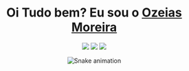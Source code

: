 <div>
  
  <h1 align="center">
    Oi Tudo bem? Eu sou o 
    <a href="https://www.linkedin.com/in/ozeiasmoreira/">Ozeias Moreira</a>
  </h1>
  
 
  
</div>



<div align="center">
  
  <a href="https://www.instagram.com/_ozmoreiraa/" target="_blank"><img src="https://img.shields.io/badge/-Instagram-%23E4405F?style=for-the-badge&logo=instagram&logoColor=white" target="_blank"></a>
  <a href="https://www.linkedin.com/in/ozeiasmoreira/" target="_blank"><img src="https://img.shields.io/badge/-LinkedIn-%230077B5?style=for-the-badge&logo=linkedin&logoColor=white" target="_blank"></a> 
  <a href="mailto:ozmoreira17@gmail.com"><img src="https://img.shields.io/badge/-Gmail-%23333?style=for-the-badge&logo=gmail&logoColor=white" target="_blank"></a>
</div>

<div align="center">

  ![Snake animation](https://github.com/danielbped/danielbped/blob/output/github-contribution-grid-snake.svg)
  
</div>

